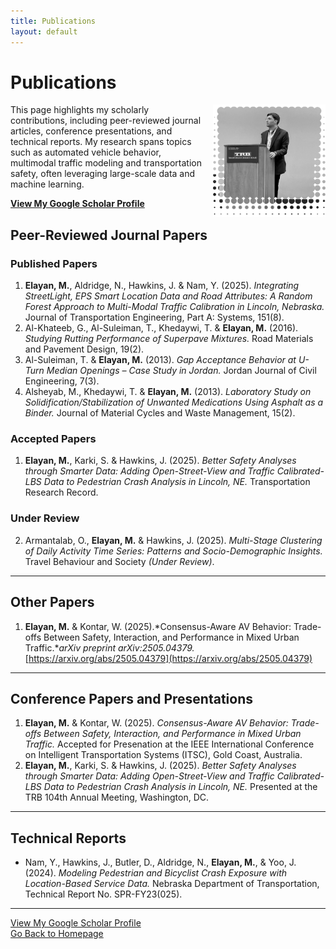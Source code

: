 ```yaml
---
title: Publications
layout: default
---
```

# Publications

<img src="DP4.png" 
     alt="Mohammad Elayan" 
     style="float: right; width: 180px; height: auto; border-radius: 0; margin-left: 15px; margin-bottom: 10px;" />

This page highlights my scholarly contributions, including peer-reviewed journal articles, conference presentations, and technical reports. My research spans topics such as automated vehicle behavior, multimodal traffic modeling and transportation safety, often leveraging large-scale data and machine learning.

**[View My Google Scholar Profile](https://scholar.google.com/citations?hl=en&user=4ypH5kAAAAAJ&view_op=list_works&sortby=pubdate)**

## Peer-Reviewed Journal Papers

### Published Papers
1. **Elayan, M.**, Aldridge, N., Hawkins, J. & Nam, Y. (2025). *Integrating StreetLight, EPS Smart Location Data and Road Attributes: A Random Forest Approach to Multi-Modal Traffic Calibration in Lincoln, Nebraska.* Journal of Transportation Engineering, Part A: Systems, 151(8).
10. Al-Khateeb, G., Al-Suleiman, T., Khedaywi, T. & **Elayan, M.** (2016). *Studying Rutting Performance of Superpave Mixtures.* Road Materials and Pavement Design, 19(2).
11. Al-Suleiman, T. & **Elayan, M.** (2013). *Gap Acceptance Behavior at U-Turn Median Openings – Case Study in Jordan.* Jordan Journal of Civil Engineering, 7(3).
12. Alsheyab, M., Khedaywi, T. & **Elayan, M.** (2013). *Laboratory Study on Solidification/Stabilization of Unwanted Medications Using Asphalt as a Binder.* Journal of Material Cycles and Waste Management, 15(2).

### Accepted Papers
1. **Elayan, M.**, Karki, S. & Hawkins, J. (2025). *Better Safety Analyses through Smarter Data: Adding Open-Street-View and Traffic Calibrated-LBS Data to Pedestrian Crash Analysis in Lincoln, NE.* Transportation Research Record.

### Under Review
2. Armantalab, O., **Elayan, M.** & Hawkins, J. (2025). *Multi-Stage Clustering of Daily Activity Time Series: Patterns and Socio-Demographic Insights.* Travel Behaviour and Society *(Under Review)*.

---

## Other Papers
1. **Elayan, M.** & Kontar, W. (2025).*Consensus-Aware AV Behavior: Trade-offs Between Safety, Interaction, and Performance in Mixed Urban Traffic.**arXiv preprint arXiv:2505.04379.* [https://arxiv.org/abs/2505.04379](https://arxiv.org/abs/2505.04379)

---

## Conference Papers and Presentations
1. **Elayan, M.** & Kontar, W. (2025). *Consensus-Aware AV Behavior: Trade-offs Between Safety, Interaction, and Performance in Mixed Urban Traffic.* Accepted for Presenation at the IEEE International Conference on Intelligent Transportation Systems (ITSC), Gold Coast, Australia.
2. **Elayan, M.**, Karki, S. & Hawkins, J. (2025). *Better Safety Analyses through Smarter Data: Adding Open-Street-View and Traffic Calibrated-LBS Data to Pedestrian Crash Analysis in Lincoln, NE.* Presented at the TRB 104th Annual Meeting, Washington, DC.

---

## Technical Reports
- Nam, Y., Hawkins, J., Butler, D., Aldridge, N., **Elayan, M.**, & Yoo, J. (2024). *Modeling Pedestrian and Bicyclist Crash Exposure with Location-Based Service Data.* Nebraska Department of Transportation, Technical Report No. SPR-FY23(025).

---

[View My Google Scholar Profile](https://scholar.google.com/citations?hl=en&user=4ypH5kAAAAAJ&view_op=list_works&sortby=pubdate)   
[Go Back to Homepage](index.md)




